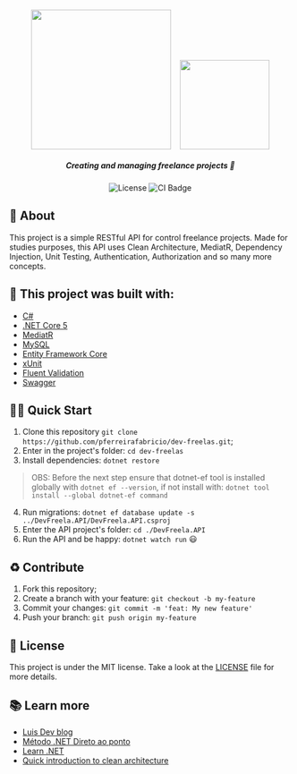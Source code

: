 <h5 align="center">
  <img src="https://miro.medium.com/max/976/1*f6XaetSL3yvsvKxp55sKsQ.png" width="250px" />
  &nbsp;&nbsp;&nbsp; 
  <img src="https://i0.wp.com/jasontaylor.dev/wp-content/uploads/2020/01/Figure-01-2.png?resize=531%2C531&ssl=1" height="160px" />
  <br>  
  <br>  
  <b>Creating and managing freelance projects</b> 📒
</h5>
<p align="center">
  <img alt="License" src="https://img.shields.io/badge/license-MIT-brightgreen">
  <img alt="CI Badge" src="https://github.com/pferreirafabricio/dev-freelas/actions/workflows/dotnet.yml/badge.svg">
</p>

## :open_book: About 
This project is a simple RESTful API for control freelance projects. Made for studies purposes, this API uses Clean Architecture, MediatR, Dependency Injection, Unit Testing, Authentication, Authorization and so many more concepts.

## :bricks: This project was built with: 
- [C#](https://docs.microsoft.com/en-us/dotnet/csharp/)
- [.NET Core 5](https://dotnet.microsoft.com/en-us/download/dotnet/5.0)
- [MediatR](https://github.com/jbogard/MediatR)
- [MySQL](https://www.mysql.com/)
- [Entity Framework Core](https://docs.microsoft.com/en-us/ef/core/)
- [xUnit](https://xunit.net/)
- [Fluent Validation](https://fluentvalidation.net/)
- [Swagger](https://swagger.io/)

## 🏄‍♂️ Quick Start
 1. Clone this repository `git clone https://github.com/pferreirafabricio/dev-freelas.git`;
 2. Enter in the project's folder: `cd dev-freelas`
 3. Install dependencies: `dotnet restore`
 > OBS: Before the next step ensure that dotnet-ef tool is installed globally with `dotnet ef --version`, if not install with: `dotnet tool install --global dotnet-ef command`
 4. Run migrations: `dotnet ef database update -s ../DevFreela.API/DevFreela.API.csproj`
 5. Enter the API project's folder: `cd ./DevFreela.API`
 6. Run the API and be happy: `dotnet watch run` 😃
 
## :recycle: Contribute
 1. Fork this repository;
 2. Create a branch with your feature: ```git checkout -b my-feature```
 3. Commit your changes: ```git commit -m 'feat: My new feature'```
 4. Push your branch: ```git push origin my-feature```
 
## :page_with_curl:	License
This project is under the MIT license. Take a look at the [LICENSE](LICENSE.md) file for more details.

## 📚 Learn more

  * [Luis Dev blog](https://www.luisdev.com.br/)
  * [Método .NET Direto ao ponto](https://lp.luisdev.com.br/lista-de-espera-metodo-net-direto-ao-ponto)
  * [Learn .NET](https://dotnet.microsoft.com/en-us/learn)
  * [Quick introduction to clean architecture](https://www.freecodecamp.org/news/a-quick-introduction-to-clean-architecture-990c014448d2/)
